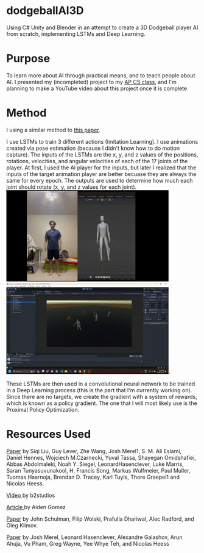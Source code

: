 # dodgeballAI3D
Using C# Unity and Blender in an attempt to create a 3D Dodgeball player AI from scratch, implementing LSTMs and Deep Learning.

# Purpose
To learn more about AI through practical means, and to teach people about AI. I presented my (incompleted) project to my [AP CS class](https://docs.google.com/presentation/d/1NSrqW7RetwKYoTIME1lFF-3Hm4K8RoBpHvzLD2diLNA/edit?usp=sharing), and I'm planning to make a YouTube video about this project once it is complete

# Method
I using a similar method to [this paper](https://arxiv.org/pdf/2105.12196). 

I use LSTMs to train 3 different actions (Imitation Learning). I use animations created via pose estimation (because I didn't know how to do motion capture). The inputs of the LSTMs are the x, y, and z values of the positions, rotations, velocities, and angular velocities of each of the 17 joints of the player. At first, I used the AI player for the inputs, but later I realized that the inputs of the target animation player are better becuase they are always the same for every epoch. The outputs are used to determine how much each joint should rotate (x, y, and z values for each joint). 
![](https://github.com/Ahiyawesome/dodgeballAI3D/blob/main/t1.gif)
![](https://github.com/Ahiyawesome/dodgeballAI3D/blob/main/lstm.gif).

These LSTMs are then used in a convolutional neural network to be trained in a Deep Learning process (this is the part that I'm currently working on). Since there are no targets, we create the gradient with a system of rewards, which is known as a policy gradient. The one that I will most likely use is the Proximal Policy Optimization.

# Resources Used
[Paper](https://arxiv.org/pdf/2105.12196) by Siqi Liu, Guy Lever, Zhe Wang, Josh Merel1, S. M. Ali Eslami, Daniel Hennes, Wojciech M.Czarnecki, Yuval Tassa, Shayegan Omidshafiei, Abbas Abdolmaleki, Noah Y. Siegel, LeonardHasenclever, Luke Marris, Saran Tunyasuvunakool, H. Francis Song, Markus Wulfmeier, Paul Muller, Tuomas Haarnoja, Brendan D. Tracey, Karl Tuyls, Thore Graepel1 and Nicolas Heess.

[Video ](https://www.youtube.com/watch?v=9JW41BNH9CM) by b2studios

[Article ](https://medium.com/@aidangomez/let-s-do-this-f9b699de31d9) by Aiden Gomez

[Paper](https://arxiv.org/abs/1707.06347) by John Schulman, Filip Wolski, Prafulla Dhariwal, Alec Radford, and Oleg Klimov.

[Paper](https://openreview.net/forum?id=BJl6TjRcY7) by Josh Merel, Leonard Hasenclever, Alexandre Galashov, Arun Ahuja, Vu Pham, Greg Wayne, Yee Whye Teh, and Nicolas Heess

 

